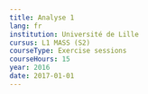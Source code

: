 ```yaml
---
title: Analyse 1
lang: fr
institution: Université de Lille
cursus: L1 MASS (S2)
courseType: Exercise sessions
courseHours: 15
year: 2016
date: 2017-01-01
---
```

